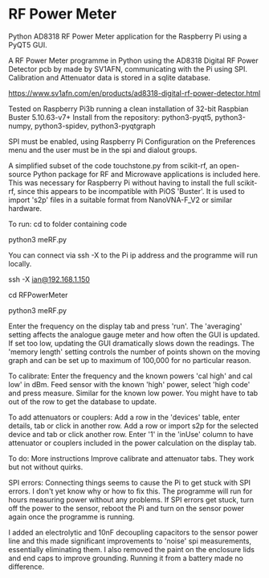 # RF Power Meter

Python AD8318 RF Power Meter application for the Raspberry Pi using a PyQT5 GUI.

A RF Power Meter programme in Python using the AD8318 Digital RF Power Detector pcb by made by SV1AFN, communicating with the Pi using SPI.
Calibration and Attenuator data is stored in a sqlite database.

https://www.sv1afn.com/en/products/ad8318-digital-rf-power-detector.html

Tested on Raspberry Pi3b running a clean installation of 32-bit Raspbian Buster 5.10.63-v7+
Install from the repository: python3-pyqt5, python3-numpy, python3-spidev, python3-pyqtgraph

SPI must be enabled, using Raspberry Pi Configuration on the Preferences menu and the user must be in the spi and dialout groups.

A simplified subset of the code touchstone.py from scikit-rf, an open-source Python package for RF and Microwave applications is included here.  This was necessary for Raspberry Pi without having to install the full scikit-rf, since this appears to be incompatible with PiOS 'Buster'.  It is used to import 's2p' files in a suitable format from NanoVNA-F_V2 or similar hardware.

To run:
cd to folder containing code

python3 meRF.py

You can connect via ssh -X to the Pi ip address and the programme will run locally.

ssh -X ian@192.168.1.150

<enter password>
  
cd RFPowerMeter
  
python3 meRF.py

Enter the frequency on the display tab and press 'run'.
The 'averaging' setting affects the analogue gauge meter and how often the GUI is updated.  If set too low, updating the GUI dramatically slows down the readings.
The 'memory length' setting controls the number of points shown on the moving graph and can be set up to maximum of 100,000 for no particular reason.

To calibrate:
Enter the frequency and the known powers 'cal high' and cal low' in dBm.  Feed sensor with the known 'high' power, select 'high code' and press measure.  Similar for the known low power.
You might have to tab out of the row to get the database to update.

To add attenuators or couplers:
Add a row in the 'devices' table, enter details, tab or click in another row.
Add a row or import s2p for the selected device and tab or click another row.
Enter '1' in the 'inUse' column to have attenuator or couplers included in the power calculation on the display tab.

To do:
More instructions
Improve calibrate and attenuator tabs.  They work but not without quirks.

SPI errors:
Connecting things seems to cause the Pi to get stuck with SPI errors.  I don't yet know why or how to fix this.  The programme will run for hours measuring power without any problems.  If SPI errors get stuck, turn off the power to the sensor, reboot the Pi and turn on the sensor power again once the programme is running.

I added an electrolytic and 10nF decoupling capacitors to the sensor power line and this made significant improvements to 'noise' spi measurements, essentially eliminating them.  I also removed the paint on the enclosure lids and end caps to improve grounding.  Running it from a battery made no difference.
